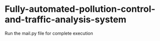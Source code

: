 # Fully-automated-pollution-control-and-traffic-analysis-system
Run the mail.py file for complete execution
